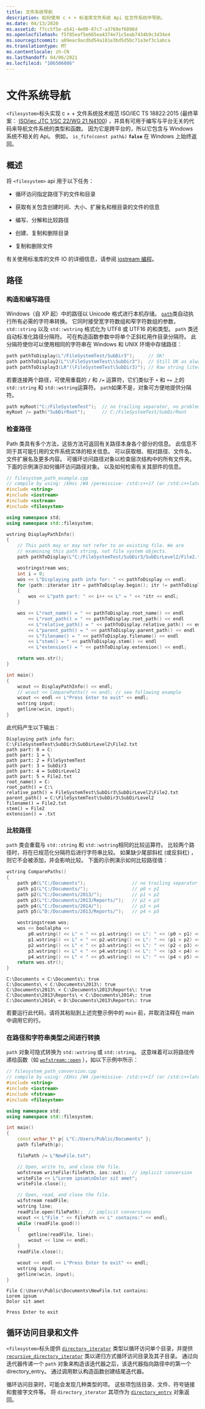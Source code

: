 ```yaml
---
title: 文件系统导航
description: 如何使用 c + + 标准库文件系统 Api 在文件系统中导航。
ms.date: 04/13/2020
ms.assetid: f7cc5f5e-a541-4e00-87c7-a3769ef6096d
ms.openlocfilehash: f5f85eaf5e665ea4374e71c5eab7434b9c3d34e4
ms.sourcegitcommit: a89eac9acdbd54a181e3bd5d5bc71a3ef3c1abca
ms.translationtype: MT
ms.contentlocale: zh-CN
ms.lasthandoff: 04/06/2021
ms.locfileid: "106506086"
---
```

# <a name="file-system-navigation"></a>文件系统导航

`<filesystem>`标头实现 c + + 文件系统技术规范 ISO/IEC TS 18822:2015 (最终草案： [ISO/iec JTC 1/SC 22/WG 21 N4100](https://wg21.link/n4100)) ，并具有可用于编写与平台无关的代码来导航文件系统的类型和函数。 因为它是跨平台的，所以它包含与 Windows 系统不相关的 Api。 例如， `is_fifo(const path&)` **`false`** 在 Windows 上始终返回。

## <a name="overview"></a>概述

将 `<filesystem>` api 用于以下任务：

- 循环访问指定路径下的文件和目录

- 获取有关包含创建时间、大小、扩展名和根目录的文件的信息

- 编写、分解和比较路径

- 创建、复制和删除目录

- 复制和删除文件

有关使用标准库的文件 IO 的详细信息，请参阅 [iostream 编程](../standard-library/iostream-programming.md)。

## <a name="paths"></a>路径

### <a name="constructing-and-composing-paths"></a>构造和编写路径

Windows（自 XP 起）中的路径以 Unicode 格式进行本机存储。 [`path`](../standard-library/path-class.md)类自动执行所有必需的字符串转换。 它同时接受宽字符数组和窄字符数组的参数， `std::string` 以及 `std::wstring` 格式化为 UTF8 或 UTF16 的和类型。 `path` 类还自动标准化路径分隔符。 可在构造函数参数中将单个正斜杠用作目录分隔符。 此分隔符使你可以使用相同的字符串在 Windows 和 UNIX 环境中存储路径：

```cpp
path pathToDisplay(L"/FileSystemTest/SubDir3");     // OK!
path pathToDisplay2(L"\\FileSystemTest\\SubDir3");  // Still OK as always
path pathToDisplay3(LR"(\FileSystemTest\SubDir3)"); // Raw string literals are OK, too.
```

若要连接两个路径，可使用重载的 `/` 和 `/=` 运算符，它们类似于 `+` 和 `+=` 上的 `std::string` 和 `std::wstring`运算符。 `path`如果不是，对象可方便地提供分隔符。

```cpp
path myRoot("C:/FileSystemTest");  // no trailing separator, no problem!
myRoot /= path("SubDirRoot");      // C:/FileSystemTest/SubDirRoot
```

### <a name="examining-paths"></a>检查路径

Path 类具有多个方法，这些方法可返回有关路径本身各个部分的信息。 此信息不同于其可能引用的文件系统实体的相关信息。 可以获取根、相对路径、文件名、文件扩展名及更多内容。 可循环访问路径对象以检查层次结构中的所有文件夹。 下面的示例演示如何循环访问路径对象。 以及如何检索有关其部件的信息。

```cpp
// filesystem_path_example.cpp
// compile by using: /EHsc /W4 /permissive- /std:c++17 (or /std:c++latest)
#include <string>
#include <iostream>
#include <sstream>
#include <filesystem>

using namespace std;
using namespace std::filesystem;

wstring DisplayPathInfo()
{
    // This path may or may not refer to an existing file. We are
    // examining this path string, not file system objects.
    path pathToDisplay(L"C:/FileSystemTest/SubDir3/SubDirLevel2/File2.txt ");

    wostringstream wos;
    int i = 0;
    wos << L"Displaying path info for: " << pathToDisplay << endl;
    for (path::iterator itr = pathToDisplay.begin(); itr != pathToDisplay.end(); ++itr)
    {
        wos << L"path part: " << i++ << L" = " << *itr << endl;
    }

    wos << L"root_name() = " << pathToDisplay.root_name() << endl
        << L"root_path() = " << pathToDisplay.root_path() << endl
        << L"relative_path() = " << pathToDisplay.relative_path() << endl
        << L"parent_path() = " << pathToDisplay.parent_path() << endl
        << L"filename() = " << pathToDisplay.filename() << endl
        << L"stem() = " << pathToDisplay.stem() << endl
        << L"extension() = " << pathToDisplay.extension() << endl;

    return wos.str();
}

int main()
{
    wcout << DisplayPathInfo() << endl;
    // wcout << ComparePaths() << endl; // see following example
    wcout << endl << L"Press Enter to exit" << endl;
    wstring input;
    getline(wcin, input);
}
```

此代码产生以下输出：

```Output
Displaying path info for: C:\FileSystemTest\SubDir3\SubDirLevel2\File2.txt
path part: 0 = C:
path part: 1 = \
path part: 2 = FileSystemTest
path part: 3 = SubDir3
path part: 4 = SubDirLevel2
path part: 5 = File2.txt
root_name() = C:
root_path() = C:\
relative_path() = FileSystemTest\SubDir3\SubDirLevel2\File2.txt
parent_path() = C:\FileSystemTest\SubDir3\SubDirLevel2
filename() = File2.txt
stem() = File2
extension() = .txt
```

### <a name="comparing-paths"></a>比较路径

`path` 类会重载与 `std::string` 和 `std::wstring`相同的比较运算符。 比较两个路径时，将在已规范化分隔符后进行字符串比较。 如果缺少尾部斜杠 (或反斜杠) ，则它不会被添加，并会影响比较。 下面的示例演示如何比较路径值：

```cpp
wstring ComparePaths()
{
    path p0(L"C:/Documents");                 // no trailing separator
    path p1(L"C:/Documents/");                // p0 < p1
    path p2(L"C:/Documents/2013/");           // p1 < p2
    path p3(L"C:/Documents/2013/Reports/");   // p2 < p3
    path p4(L"C:/Documents/2014/");           // p3 < p4
    path p5(L"D:/Documents/2013/Reports/");   // p4 < p5

    wostringstream wos;
    wos << boolalpha <<
        p0.wstring() << L" < " << p1.wstring() << L": " << (p0 < p1) << endl <<
        p1.wstring() << L" < " << p2.wstring() << L": " << (p1 < p2) << endl <<
        p2.wstring() << L" < " << p3.wstring() << L": " << (p2 < p3) << endl <<
        p3.wstring() << L" < " << p4.wstring() << L": " << (p3 < p4) << endl <<
        p4.wstring() << L" < " << p5.wstring() << L": " << (p4 < p5) << endl;
    return wos.str();
}
```

```Output
C:\Documents < C:\Documents\: true
C:\Documents\ < C:\Documents\2013\: true
C:\Documents\2013\ < C:\Documents\2013\Reports\: true
C:\Documents\2013\Reports\ < C:\Documents\2014\: true
C:\Documents\2014\ < D:\Documents\2013\Reports\: true
```

若要运行此代码，请将其粘贴到上述完整示例中的 `main` 前，并取消注释在 main 中调用它的行。

### <a name="converting-between-path-and-string-types"></a>在路径和字符串类型之间进行转换

`path` 对象可隐式转换为 `std::wstring` 或 `std::string`。 这意味着可以将路径传递给函数（如 [`wofstream::open`](../standard-library/basic-ofstream-class.md#open) ），如以下示例中所示：

```cpp
// filesystem_path_conversion.cpp
// compile by using: /EHsc /W4 /permissive- /std:c++17 (or /std:c++latest)
#include <string>
#include <iostream>
#include <fstream>
#include <filesystem>

using namespace std;
using namespace std::filesystem;

int main()
{
    const wchar_t* p{ L"C:/Users/Public/Documents" };
    path filePath(p);

    filePath /= L"NewFile.txt";

    // Open, write to, and close the file.
    wofstream writeFile(filePath, ios::out);  // implicit conversion
    writeFile << L"Lorem ipsum\nDolor sit amet";
    writeFile.close();

    // Open, read, and close the file.
    wifstream readFile;
    wstring line;
    readFile.open(filePath);  // implicit conversions
    wcout << L"File " << filePath << L" contains:" << endl;
    while (readFile.good())
    {
        getline(readFile, line);
        wcout << line << endl;
    }
    readFile.close();

    wcout << endl << L"Press Enter to exit" << endl;
    wstring input;
    getline(wcin, input);
}
```

```Output
File C:\Users\Public\Documents\NewFile.txt contains:
Lorem ipsum
Dolor sit amet

Press Enter to exit
```

## <a name="iterating-directories-and-files"></a>循环访问目录和文件

`<filesystem>`标头提供 [`directory_iterator`](../standard-library/directory-iterator-class.md) 类型以循环访问单个目录，并提供 [`recursive_directory_iterator`](../standard-library/recursive-directory-iterator-class.md) 类以递归方式循环访问目录及其子目录。 通过向迭代器传递一个 `path` 对象来构造该迭代器之后，该迭代器指向路径中的第一个 directory_entry。 通过调用默认构造函数创建结尾迭代器。

循环访问目录时，可能会发现几种类型的项。 这些项包括目录、文件、符号链接和套接字文件等。 将 `directory_iterator` 其项作为 [`directory_entry`](../standard-library/directory-entry-class.md) 对象返回。
